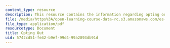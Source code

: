 ```yaml
---
content_type: resource
description: This resource contains the information regarding opting out.
file: /media/https%3A/open-learning-course-data-rc.s3.amazonaws.com/es-242-gender-issues-in-academics-and-academia-spring-2004/5742cd51fe42b9ef99d499a2893db91d_MITES_242S04_ses12.pdf
file_type: application/pdf
resourcetype: Document
title: Opting Out
uid: 5742cd51-fe42-b9ef-99d4-99a2893db91d
---
```


